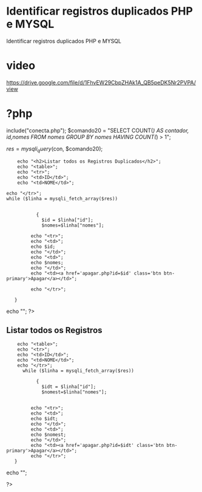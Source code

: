 # Identificar registros duplicados PHP e MYSQL
 Identificar registros duplicados PHP e MYSQL
 
 # video 
 https://drive.google.com/file/d/1FhvEW29CbpZHAk1A_QB5peDK5Nr2PVPA/view
 
 
 # ?php 
include("conecta.php");
$comando20 = "SELECT 
	COUNT(*) AS contador,
	id,nomes
FROM
	nomes
GROUP BY
	nomes
HAVING
	COUNT(*) > 1";

$res = mysqli_query($con, $comando20);
        
        echo "<h2>Listar todos os Registros Duplicados</h2>";
        echo "<table>"; 
        echo "<tr>";
        echo "<td>ID</td>";
        echo "<td>NOME</td>";
        
    echo "</tr>";
    while ($linha = mysqli_fetch_array($res))
          
                      
               {
                 $id = $linha["id"];
                 $nomes=$linha["nomes"];
            
             echo "<tr>";
             echo "<td>";
             echo $id;
             echo "</td>";
             echo "<td>";
             echo $nomes;
             echo "</td>";
             echo "<td><a href='apagar.php?id=$id' class='btn btn-primary'>Apagar</a></td>";  

             echo "</tr>";
    
       }
echo "</table>";
?>
<h2>Listar todos os Registros </h2>
<?php 
$comando = "SELECT * from nomes";
$res = mysqli_query($con, $comando);

        echo "<table>"; 
        echo "<tr>";
        echo "<td>ID</td>";
        echo "<td>NOME</td>";
        echo "</tr>";
          while ($linha = mysqli_fetch_array($res))
                  
               {
                 $idt = $linha["id"];
                 $nomest=$linha["nomes"];
            
                    
             echo "<tr>";
             echo "<td>";
             echo $idt;
             echo "</td>";
             echo "<td>";
             echo $nomest;
             echo "</td>";
             echo "<td><a href='apagar.php?id=$idt' class='btn btn-primary'>Apagar</a></td>";  
             echo "</tr>";
       }
echo "</table>";


?>





